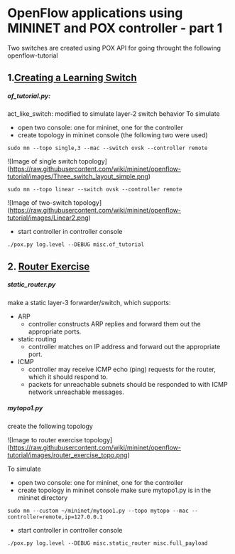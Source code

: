 # OpenFlow applications using MININET and POX controller - part 1

Two switches are created using POX API for going throught the following openflow-tutorial 

## 1.[Creating a Learning Switch](https://github.com/mininet/openflow-tutorial/wiki/Create-a-Learning-Switch)
##### of_tutorial.py:
act_like_switch: modified to simulate layer-2 switch behavior
To simulate
- open two console: one for mininet, one for the controller
- create topology in mininet console (the following two were used)
```
sudo mn --topo single,3 --mac --switch ovsk --controller remote
```
![Image of single switch topology]
(https://raw.githubusercontent.com/wiki/mininet/openflow-tutorial/images/Three_switch_layout_simple.png)
```
sudo mn --topo linear --switch ovsk --controller remote
```
![Image of two-switch topology]
(https://raw.githubusercontent.com/wiki/mininet/openflow-tutorial/images/Linear2.png)
- start controller in controller console
```
./pox.py log.level --DEBUG misc.of_tutorial 
```
## 2. [Router Exercise](https://github.com/mininet/openflow-tutorial/wiki/Router-Exercise)
##### static_router.py
make a static layer-3 forwarder/switch, which supports:
- ARP
  - controller constructs ARP replies and forward them out the appropriate ports.
- static routing
  - controller matches on IP address and forward out the appropriate port.
- ICMP
  - controller may receive ICMP echo (ping) requests for the router, which it should respond to.
  - packets for unreachable subnets should be responded to with ICMP network unreachable messages.

##### mytopo1.py
create the following topology

![Image to router exercise topology]
(https://raw.githubusercontent.com/wiki/mininet/openflow-tutorial/images/router_exercise_topo.png)

To simulate
- open two console: one for mininet, one for the controller
- create topology in mininet console
make sure mytopo1.py is in the mininet directory
```
sudo mn --custom ~/mininet/mytopo1.py --topo mytopo --mac --controller=remote,ip=127.0.0.1
```
- start controller in controller console
```
./pox.py log.level --DEBUG misc.static_router misc.full_payload
```



